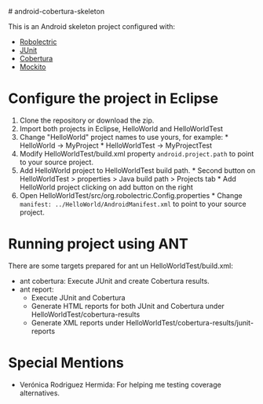 # android-cobertura-skeleton

This is an Android skeleton project configured with:

  * [Robolectric](http://robolectric.org)
  * [JUnit](http://junit.org)
  * [Cobertura](http://cobertura.github.io/cobertura)
  * [Mockito](http://code.google.com/p/mockito)

# Configure the project in Eclipse

  1. Clone the repository or download the zip.
  2. Import both projects in Eclipse, HelloWorld and HelloWorldTest
  3. Change "HelloWorld" project names to use yours, for example:
    * HelloWorld -> MyProject
    * HelloWorldTest -> MyProjectTest
  3. Modify HelloWorldTest/build.xml property ```android.project.path``` to point to your source project.
  4. Add HelloWorld project to HelloWorldTest build path.
    * Second button on HelloWorldTest > properties > Java build path > Projects tab
    * Add HelloWorld project clicking on add button on the right
  5. Open HelloWorldTest/src/org.robolectric.Config.properties
    * Change ```manifest: ../HelloWorld/AndroidManifest.xml``` to point to your source project.

# Running project using ANT

There are some targets prepared for ant un HelloWorldTest/build.xml:

  * ant cobertura: Execute JUnit and create Cobertura results.
  * ant report: 
    * Execute JUnit and Cobertura
    * Generate HTML reports for both JUnit and Cobertura under HelloWorldTest/cobertura-results
    * Generate XML reports under HelloWorldTest/cobertura-results/junit-reports

# Special Mentions

  * Verónica Rodriguez Hermida: For helping me testing coverage alternatives.
